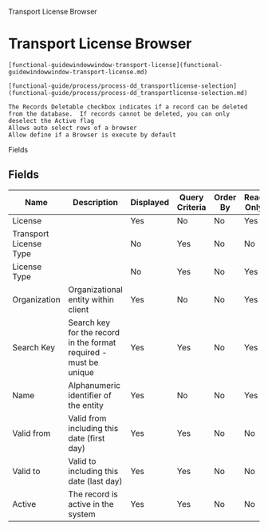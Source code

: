 
Transport License Browser
# Transport License Browser



```
[functional-guidewindowwindow-transport-license](functional-guidewindowwindow-transport-license.md)
```

```
[functional-guide/process/process-dd_transportlicense-selection](functional-guide/process/process-dd_transportlicense-selection.md)
```

```
The Records Deletable checkbox indicates if a record can be deleted from the database.  If records cannot be deleted, you can only deselect the Active flag
Allows auto select rows of a browser
Allow define if a Browser is execute by default
```
Fields
## Fields




Name                   | Description                                                       | Displayed | Query Criteria | Order By | Read Only | Mandatory
---------------------- | ----------------------------------------------------------------- | --------- | -------------- | -------- | --------- | ---------
License                |                                                                   | Yes       | No             | No       | Yes       | No       
Transport License Type |                                                                   | No        | Yes            | No       | No        | No       
License Type           |                                                                   | No        | Yes            | No       | Yes       | No       
Organization           | Organizational entity within client                               | Yes       | No             | No       | Yes       | No       
Search Key             | Search key for the record in the format required - must be unique | Yes       | Yes            | No       | Yes       | No       
Name                   | Alphanumeric identifier of the entity                             | Yes       | No             | No       | Yes       | No       
Valid from             | Valid from including this date (first day)                        | Yes       | Yes            | No       | No        | No       
Valid to               | Valid to including this date (last day)                           | Yes       | Yes            | No       | No        | No       
Active                 | The record is active in the system                                | Yes       | Yes            | No       | No        | No       
